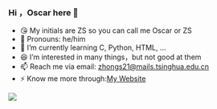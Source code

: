 ### Hi ，Oscar here 👋
+ 😘 My initials are ZS so you can call me Oscar or ZS
+ 👨 Pronouns: he/him 
+ 🌱 I’m currently learning C, Python, HTML, ...
+ 😆 I’m interested in many things，but not good at them
+ 📫 Reach me via email: zhongs21@mails.tsinghua.edu.cn
+ ⚡ Know me more through:[My Website](https://www.oscarzs.live/)

![](https://github-readme-stats.vercel.app/api?username=oscarzs&theme=dark)


<!--
**OscarZs/Oscarzs** is a ✨ _special_ ✨ repository because its `README.md` (this file) appears on your GitHub profile.

Here are some ideas to get you started:

- 🔭 I’m currently working on ...
- 🌱 I’m currently learning ...
- 👯 I’m looking to collaborate on ...
- 🤔 I’m looking for help with ...
- 💬 Ask me about ...
- 📫 How to reach me: ...
- 😄 Pronouns: ...
- ⚡ Fun fact: ...
-->
